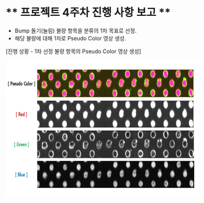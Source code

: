 # ** 프로젝트 4주차 진행 사항 보고 ** 

- Bump 돌기(눌림) 불량 항목을 분류의 1차 목표로 선정. 
- 해당 불량에 대해 1차로 Pseudo Color 영상 생성.

[진행 상황 - 1차 선정 불량 항목의 Pseudo Color 영상 생성]</p>
<img src="./4주차 Pseudo Color 영상.jpg"  width="640" height="360"> 
 
<p align="center">
 
</p>
</br>
